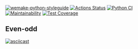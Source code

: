 [![wemake-python-styleguide](https://img.shields.io/badge/style-wemake-000000.svg)](https://github.com/wemake-services/wemake-python-styleguide)
[![Actions Status](https://github.com/RamiGaggi/python-project-lvl1/workflows/hexlet-check/badge.svg)](https://github.com/RamiGaggi/python-project-lvl1/actions)
[![Python CI](https://github.com/RamiGaggi/python-project-lvl1/workflows/game-check/badge.svg)](https://github.com/RamiGaggi/python-project-lvl1/actions/workflows/game-check.yml)
[![Maintainability](https://api.codeclimate.com/v1/badges/a99a88d28ad37a79dbf6/maintainability)](https://codeclimate.com/github/RamiGaggi/python-project-lvl1)
[![Test Coverage](https://api.codeclimate.com/v1/badges/a99a88d28ad37a79dbf6/test_coverage)](https://codeclimate.com/github/RamiGaggi/python-project-lvl1/test_coverage)

## Even-odd
[![asciicast](https://asciinema.org/a/PR3dU28MNZfRK4kTcudY0xyzr?t=29.svg)](https://asciinema.org/a/PR3dU28MNZfRK4kTcudY0xyzr?t=29)
